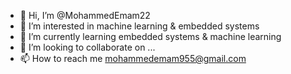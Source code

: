 - 👋 Hi, I’m @MohammedEmam22
- 👀 I’m interested in machine learning & embedded systems
- 🌱 I’m currently learning embedded systems & machine learning
- 💞️ I’m looking to collaborate on ...
- 📫 How to reach me mohammedemam955@gmail.com 

<!---
MohammedEmam22/MohammedEmam22 is a ✨ special ✨ repository because its `README.md` (this file) appears on your GitHub profile.
You can click the Preview link to take a look at your changes.
--->
